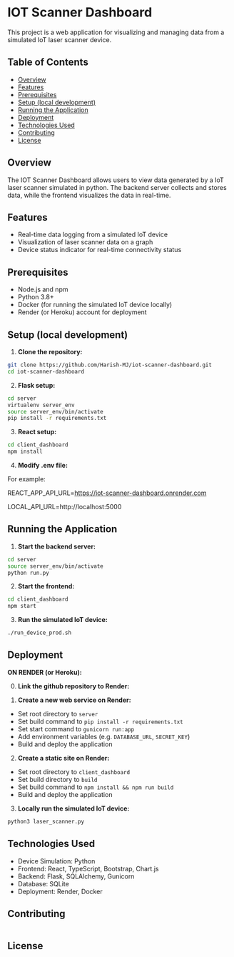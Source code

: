 # IOT Scanner Dashboard

This project is a web application for visualizing and managing data from a simulated IoT laser scanner device. 

## Table of Contents

- [Overview](#overview)
- [Features](#features)
- [Prerequisites](#prerequisites)
- [Setup (local development)](#setup-local-development)
- [Running the Application](#running-the-application)
- [Deployment](#deployment)
- [Technologies Used](#technologies-used)
- [Contributing](#contributing)
- [License](#license)

## Overview

The IOT Scanner Dashboard allows users to view data generated by a IoT laser scanner simulated in python. The backend server collects and stores data, while the frontend visualizes the data in real-time.

## Features

- Real-time data logging from a simulated IoT device
- Visualization of laser scanner data on a graph
- Device status indicator for real-time connectivity status

## Prerequisites

- Node.js and npm
- Python 3.8+
- Docker (for running the simulated IoT device locally)
- Render (or Heroku) account for deployment

## Setup (local development)

1. **Clone the repository:**

```bash
git clone https://github.com/Harish-MJ/iot-scanner-dashboard.git
cd iot-scanner-dashboard
```

2. **Flask setup:**

```bash
cd server 
virtualenv server_env
source server_env/bin/activate
pip install -r requirements.txt
```

3. **React setup:**

```bash
cd client_dashboard
npm install
```

4. **Modify .env file:**

For example:

REACT_APP_API_URL=https://iot-scanner-dashboard.onrender.com

LOCAL_API_URL=http://localhost:5000


## Running the Application

1. **Start the backend server:**

```bash
cd server
source server_env/bin/activate
python run.py
```

2. **Start the frontend:**

```bash
cd client_dashboard
npm start
```

3. **Run the simulated IoT device:**

```bash
./run_device_prod.sh
```

## Deployment

**ON RENDER (or Heroku):**

0. **Link the github repository to Render:**

1. **Create a new web service on Render:**
- Set root directory to `server`
- Set build command to `pip install -r requirements.txt`  
- Set start command to `gunicorn run:app`
- Add environment variables (e.g. `DATABASE_URL`, `SECRET_KEY`)
- Build and deploy the application

2. **Create a static site on Render:**
- Set root directory to `client_dashboard`
- Set build directory to `build`
- Set build command to `npm install && npm run build`
- Build and deploy the application

3. **Locally run the simulated IoT device:**

```bash
python3 laser_scanner.py
```

## Technologies Used

- Device Simulation: Python
- Frontend: React, TypeScript, Bootstrap, Chart.js
- Backend: Flask, SQLAlchemy, Gunicorn
- Database: SQLite
- Deployment: Render, Docker

## Contributing

```

```

## License

```

```